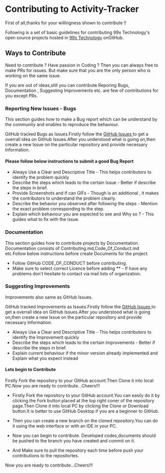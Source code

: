 # Contributing to Activity-Tracker

First of all,thanks for your willingness shown to contribute !!

Following is a set of basic guidelines for contributing 99x Technology's open source projects hosted in [99x Technology](https://github.com/99xt) onGitHub.

## Ways to Contribute

Need to contribute ? Have passion in Coding ? Then you can always free to make  PRs  for issues. But make sure that you are the only person who is working on the same issue.

If you are out of ideas,still you can contribute.Reporing Bugs, Documentation , Suggesting Improvements etc. are few of contributions for you except PRs.


### Reporting New Issues - Bugs

This section guides how to make a Bug report which can be understand by the community and enables to reproduce the behaviour.

GitHub tracked Bugs as Issues.Firstly follow the [ GitHub Issues ](https://github.com/99xt/activity-tracker/issues) to get a overrall idea on GitHub Issues.After you understood what is going on,then create a new Issue on the particular repository and provide necessary Information.

#### Please follow below instructions to submit a good Bug Report

* Always Use a Clear and Descriptive Title  - This helps contributors to identify the problem quickly
* Describe the steps which leads to the certain Issue  - Better if describe the steps in brief.
* Provide Screenshots and if can GIFs   - Though is an additional , it makes the contributors to understand the problem clearly.
* Describe the behavior you observed after following the steps  - Mention the exact problem corresponding to the step.
* Explain which behaviour you are expected to see and Why so ?  - This guides what to fix with the issue.


### Documentation

This section guides how to contribute projects by Documentation. Documentation consists of Contributing.md,Code_Of_Conduct.md etc.Follow below instructions before create Documents for the project.

* Follow GitHub CODE_OF_CONDUCT  before contributing.
* Make sure to select correct Licence before adding ** - If have any problems don't hesitate to contact via mail lists of organization.


### Suggesting Improvements

Improvements also same as GitHub Issues.

GitHub tracked Improvements as Issues.Firstly follow the [ GitHub Issues ](https://github.com/99xt/activity-tracker/issues) to get a overrall idea on GitHub Issues.After you understood what is going on,then create a new Issue on the particular repository and provide necessary Information.

* Always Use a Clear and Descriptive Title  - This helps contributors to identify the Improvement quickly
* Describe the steps which leads to the certain Improvements  - Better if describe the steps in brief.
* Explain current behaviour if the minor version already implemented and Explain what you expect instead 


#### Lets begin to Contribute

Firstly Fork the repository to your GitHub account.Then Clone it into local PC.Now you are ready to contribute...Cheers!!!

* Firstly Fork the repository to your GitHub account.You can easily do it by clicking the Fork button placed at the top right coner of the repository page.Then Clone it into local PC by clicking the Clone or Download button.It is better to use GitHub Desktop if you are a beginner to GitHub.

* Then you can create a new branch on the cloned repository.You can do it using the web interface or with an IDE in your PC.

* Now you can begin to contribute. Developed codes,documents should be pushed to the branch you have created and commit on it.

* And Make sure to pull the repository each time before push your contributions to the repositortes.

Now you are ready to contribute...Cheers!!!